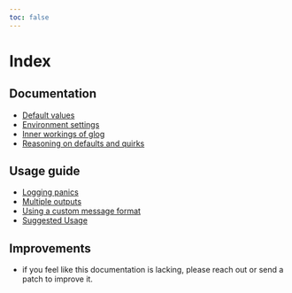 ```yaml
---
toc: false
---
```


# Index

## Documentation

- [Default values](docs/defaults.md)
- [Environment settings](docs/env.md)
- [Inner workings of glog](docs/internal.md)
- [Reasoning on defaults and quirks](docs/reasons.md)

## Usage guide

- [Logging panics](guide/panic.md)
- [Multiple outputs](guide/multiple-outputs.md)
- [Using a custom message format](guide/custom-format.md)
- [Suggested Usage](guide/suggested-usage.md)

## Improvements

- if you feel like this documentation is lacking, please reach out or
  send a patch to improve it.
